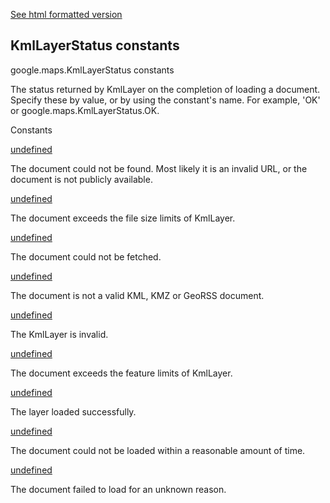 [See html formatted version](https://huasofoundries.github.io/google-maps-documentation/KmlLayerStatus.html)

KmlLayerStatus constants
------------------------

google.maps.KmlLayerStatus constants

The status returned by KmlLayer on the completion of loading a document. Specify these by value, or by using the constant's name. For example, 'OK' or google.maps.KmlLayerStatus.OK.

Constants

[undefined](#KmlLayerStatus.DOCUMENT_NOT_FOUND)

The document could not be found. Most likely it is an invalid URL, or the document is not publicly available.

[undefined](#KmlLayerStatus.DOCUMENT_TOO_LARGE)

The document exceeds the file size limits of KmlLayer.

[undefined](#KmlLayerStatus.FETCH_ERROR)

The document could not be fetched.

[undefined](#KmlLayerStatus.INVALID_DOCUMENT)

The document is not a valid KML, KMZ or GeoRSS document.

[undefined](#KmlLayerStatus.INVALID_REQUEST)

The KmlLayer is invalid.

[undefined](#KmlLayerStatus.LIMITS_EXCEEDED)

The document exceeds the feature limits of KmlLayer.

[undefined](#KmlLayerStatus.OK)

The layer loaded successfully.

[undefined](#KmlLayerStatus.TIMED_OUT)

The document could not be loaded within a reasonable amount of time.

[undefined](#KmlLayerStatus.UNKNOWN)

The document failed to load for an unknown reason.